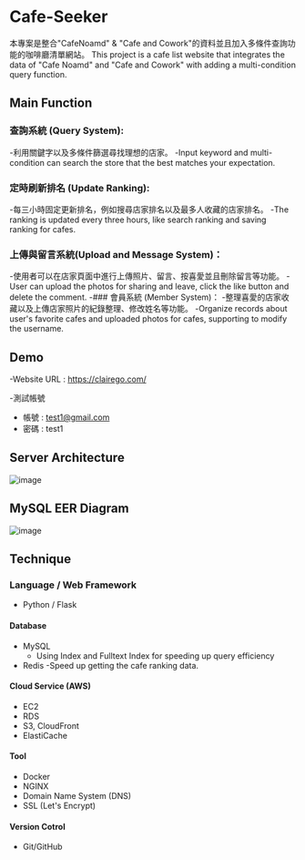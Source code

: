 # Cafe-Seeker

本專案是整合"CafeNoamd" & "Cafe and Cowork"的資料並且加入多條件查詢功能的咖啡廳清單網站。
This project is a cafe list website that integrates the data of "Cafe Noamd" and "Cafe and Cowork"
with adding a multi-condition query function.
## Main Function
### 查詢系統 (Query System):
-利用關鍵字以及多條件篩選尋找理想的店家。
-Input keyword and multi-condition can search the store that the best matches your expectation.
### 定時刷新排名 (Update Ranking):
-每三小時固定更新排名，例如搜尋店家排名以及最多人收藏的店家排名。
-The ranking is updated every three hours, like search ranking and saving ranking for cafes. 
### 上傳與留言系統(Upload and Message System)：
-使用者可以在店家頁面中進行上傳照片、留言、按喜愛並且刪除留言等功能。
-User can upload the photos for sharing and  leave, click the like button and delete the comment. 
-### 會員系統 (Member System)：
-整理喜愛的店家收藏以及上傳店家照片的紀錄整理、修改姓名等功能。
-Organize records about user's favorite cafes and uploaded photos for cafes, supporting to modify the username.

## Demo

-Website URL : https://clairego.com/

-測試帳號

- 帳號 : test1@gmail.com
- 密碼 : test1

## Server Architecture

![image](https://user-images.githubusercontent.com/93002296/173636339-7efbbb21-8499-4972-9825-7d1e34f15ed7.png)


## MySQL EER Diagram
![image](https://user-images.githubusercontent.com/93002296/173243687-e0ae566c-0ae7-4780-b9d7-4ffb029bc4a7.png)

##  Technique
### Language / Web Framework
- Python / Flask
#### Database
- MySQL
    - Using Index and Fulltext Index for speeding up query efficiency
- Redis 
    -Speed up getting the cafe ranking data.

#### Cloud Service (AWS)
- EC2
- RDS
- S3, CloudFront
- ElastiCache
#### Tool
- Docker
- NGINX
- Domain Name System (DNS)
- SSL (Let's Encrypt)

#### Version Cotrol
- Git/GitHub







